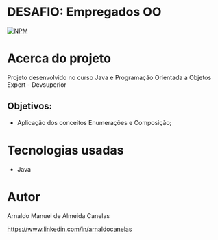 # DESAFIO: Empregados OO

[![NPM](https://img.shields.io/npm/l/react)](https://github.com/amac81/desafio11-empregadosOO/blob/main/LICENSE) 

# Acerca do projeto

Projeto desenvolvido no curso Java e Programação Orientada a Objetos Expert - Devsuperior

##  Objetivos:

- Aplicação dos conceitos Enumerações e Composição;

# Tecnologias usadas
- Java

# Autor

Arnaldo Manuel de Almeida Canelas

https://www.linkedin.com/in/arnaldocanelas
